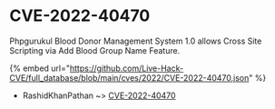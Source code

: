 # CVE-2022-40470

Phpgurukul Blood Donor Management System 1.0 allows Cross Site Scripting via Add Blood Group Name Feature.

{% embed url="https://github.com/Live-Hack-CVE/full_database/blob/main/cves/2022/CVE-2022-40470.json" %}


* RashidKhanPathan ~> [CVE-2022-40470](https://www.alice-snow.ru/2022/database/cve-2022-40470/cve-2022-40470-rashidkhanpathan)